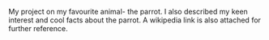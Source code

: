 My project on my favourite animal- the parrot. I also described my keen interest and cool facts about the parrot. A wikipedia link is also attached for further reference.
